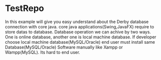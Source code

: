 # TestRepo

In this example will give you easy understand about the Derby database connection with core java. core java applications(Swing,JavaFX) require to store datas to database. Database operation we can achive by two ways. One is online database, another one is local machine database. If developer choose local machine database(MySQL/Oracle) end user must install same Database(MySQL/Oracle) Software manually like Xampp or Wampp(MySQL). Its hard to end user.
